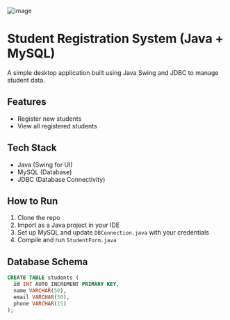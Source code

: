 ![image](https://github.com/user-attachments/assets/b2e7c7a2-fe50-44a1-b8c0-8844e3e84069)
# Student Registration System (Java + MySQL)

A simple desktop application built using Java Swing and JDBC to manage student data.

## Features
- Register new students
- View all registered students

## Tech Stack
- Java (Swing for UI)
- MySQL (Database)
- JDBC (Database Connectivity)

## How to Run
1. Clone the repo
2. Import as a Java project in your IDE
3. Set up MySQL and update `DBConnection.java` with your credentials
4. Compile and run `StudentForm.java`

## Database Schema

```sql
CREATE TABLE students (
  id INT AUTO_INCREMENT PRIMARY KEY,
  name VARCHAR(50),
  email VARCHAR(50),
  phone VARCHAR(15)
);

